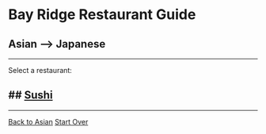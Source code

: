 # Bay Ridge Restaurant Guide
## Asian --> Japanese
---
Select a restaurant:
## ## [Sushi](https://www.sushimeshuna.com/)
---
[Back to Asian](../asian.md)
[Start Over](../home.md)
